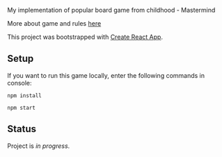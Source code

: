 My implementation of popular board game from childhood - Mastermind

More about game and rules [here](https://en.wikipedia.org/wiki/Mastermind_(board_game))

This project was bootstrapped with [Create React App](https://github.com/facebook/create-react-app).

## Setup
If you want to run this game locally, enter the following commands in console:

`npm install`

`npm start`

## Status
Project is _in progress_.

